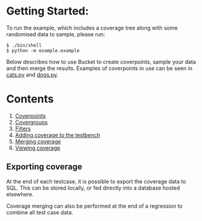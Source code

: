 <!--
  ~ SPDX-License-Identifier: MIT
  ~ Copyright (c) 2023-2024 Vypercore. All Rights Reserved
  -->

# Getting Started:

To run the example, which includes a coverage tree along with some randomised data to sample, please run:

```
$ ./bin/shell
$ python -m example.example
```

Below describes how to use Bucket to create coverpoints, sample your data and then merge the results. Examples of coverpoints in use can be seen in [cats.py](https://github.com/VyperCore/bucket/blob/main/example/cats.py) and [dogs.py](https://github.com/VyperCore/bucket/blob/main/example/dogs.py).

# Contents
1. [Coverpoints](coverpoints.md)
2. [Covergroups](covergroups.md)
3. [Filters](filters.md)
4. [Adding coverage to the testbench](add_to_testbench.md)
5. [Merging coverage](merging_coverage.md)
6. [Viewing coverage](viewing_coverage.md)





## Exporting coverage

At the end of each testcase, it is possible to export the coverage data to SQL. This can be stored locally, or fed directly into a database hosted elsewhere.

Coverage merging can also be performed at the end of a regression to combine all test case data.
